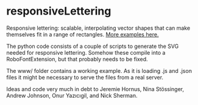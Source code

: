 # responsiveLettering

Responsive lettering: scalable, interpolating vector shapes that can make themselves fit in a range of rectangles.
<a href="http://letterror.com/dev/mathshapes/">More examples here.</a>

The python code consists of a couple of scripts to generate the SVG needed for responsive lettering. Somehow these compile into a RoboFontExtension, but that probably needs to be fixed.

The www/ folder contains a working example. As it is loading .js and .json files it might be necessary to serve the files from a real server.

Ideas and code very much in debt to Jeremie Hornus, Nina Stössinger, Andrew Johnson, Onur Yazıcıgil, and Nick Sherman. 
